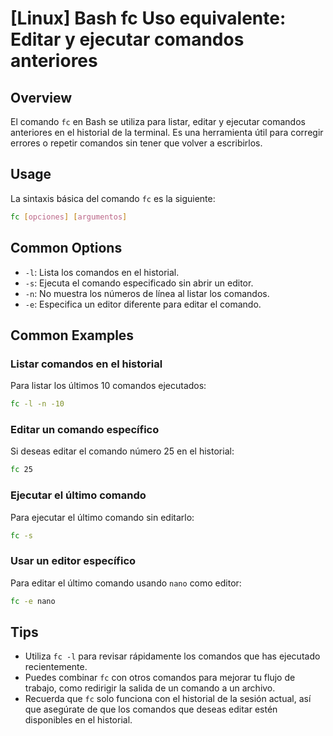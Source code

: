 # [Linux] Bash fc Uso equivalente: Editar y ejecutar comandos anteriores

## Overview
El comando `fc` en Bash se utiliza para listar, editar y ejecutar comandos anteriores en el historial de la terminal. Es una herramienta útil para corregir errores o repetir comandos sin tener que volver a escribirlos.

## Usage
La sintaxis básica del comando `fc` es la siguiente:

```bash
fc [opciones] [argumentos]
```

## Common Options
- `-l`: Lista los comandos en el historial.
- `-s`: Ejecuta el comando especificado sin abrir un editor.
- `-n`: No muestra los números de línea al listar los comandos.
- `-e`: Especifica un editor diferente para editar el comando.

## Common Examples

### Listar comandos en el historial
Para listar los últimos 10 comandos ejecutados:

```bash
fc -l -n -10
```

### Editar un comando específico
Si deseas editar el comando número 25 en el historial:

```bash
fc 25
```

### Ejecutar el último comando
Para ejecutar el último comando sin editarlo:

```bash
fc -s
```

### Usar un editor específico
Para editar el último comando usando `nano` como editor:

```bash
fc -e nano
```

## Tips
- Utiliza `fc -l` para revisar rápidamente los comandos que has ejecutado recientemente.
- Puedes combinar `fc` con otros comandos para mejorar tu flujo de trabajo, como redirigir la salida de un comando a un archivo.
- Recuerda que `fc` solo funciona con el historial de la sesión actual, así que asegúrate de que los comandos que deseas editar estén disponibles en el historial.